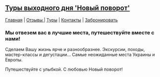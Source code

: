 <!-- https://twitter.com/novipovorot 
class="fa fa-twitter"
 #00acee

https://t.me/novipovorot
-->
<h2>
    <a href="https://novipovorot.pp.ua">
       Туры выходного дня 'Новый поворот'
    </a>
</h2>

<span>
<a href="https://novipovorot.pp.ua/index.html">Главная</a> | 
<a href="https://novipovorot.pp.ua/about.html"> Отзывы </a> |
<a href="https://novipovorot.pp.ua/packages.html">Туры</a> |
<a href="https://novipovorot.pp.ua/contact.html">Контакты</a> |
<a href="https://novipovorot.pp.ua/booking.html">Забронировать</a>
</span>
<h3>Мы отвезем вас в лучшие местa, путешествуйте вместе с нами! </h3>
<p>
   Сделаем Вашу жизнь ярче и разнообразнее.
   Экскурсии, походы, мастер-классы и дегустации...
   Самые неожиданные места Украины и Европы.
</p>
<p class="mt-3">
    Путешествуйте с улыбкой. С любовью Новый поворот!
</p>
                

